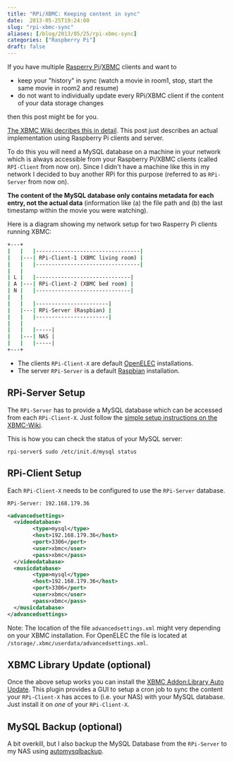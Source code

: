 ```yaml
---
title: "RPi/XBMC: Keeping content in sync"
date:  2013-05-25T19:24:00
slug: "rpi-xbmc-sync"
aliases: [/blog/2013/05/25/rpi-xbmc-sync]
categories: ["Raspberry Pi"]
draft: false
---
```


If you have multiple [Rasperry Pi](http://www.raspberrypi.org/)/[XBMC](http://xbmc.org/) clients and want to

- 	keep your "history" in sync (watch a movie in room1, stop, start the same movie in room2 and resume)
- 	do not want to individually update every RPi/XBMC client if the content of your data storage changes 

then this post might be for you.

[The XBMC Wiki decribes this in detail](http://wiki.xbmc.org/index.php?title=HOW-TO:Share_libraries_using_MySQL).
This post just describes an actual implementation using Raspberry Pi clients and server.

To do this you will need a MySQL database on a machine in your network which is always accessible from your Raspberry Pi/XBMC clients (called `RPI-Client` from now on). 
Since I didn't have a machine like this in my network I decided to buy another RPi for this purpose (referred to as `RPi-Server` from now on).

**The content of the MySQL database only contains metadata for each entry, not the actual data** (information like (a) the file path and (b) the last timestamp within the movie you were watching).

Here is a diagram showing my network setup for two Rasperry Pi clients running XBMC:

``` sh network
+---+
|   |   |---------------------------------|
|   |---| RPi-Client-1 (XBMC living room) |
|   |   |---------------------------------|
|   |
| L |   |------------------------------|
| A |---| RPi-Client-2 (XBMC bed room) |
| N |   |------------------------------|
|   |
|   |   |-----------------------|
|   |---| RPi-Server (Raspbian) |
|   |   |-----------------------|
|   |
|   |   |-----|
|   |---| NAS |
|   |   |-----|
+---+
```

- The clients `RPi-Client-X` are default [OpenELEC](http://openelec.tv/) installations.
- The server `RPi-Server` is a default [Raspbian](http://www.raspbian.org/) installation.

## RPi-Server Setup

The `RPi-Server` has to provide a MySQL database which can be accessed from each `RPi-Client-X`. 
Just follow the [simple setup instructions on the XBMC-Wiki](http://wiki.xbmc.org/index.php?title=HOW-TO:Share_libraries_using_MySQL/Setting_up_MySQL).

This is how you can check the status of your MySQL server:

`
rpi-server$ sudo /etc/init.d/mysql status
`

## RPi-Client Setup

Each `RPi-Client-X` needs to be configured to use the `RPi-Server` database.

`RPi-Server: 192.168.179.36`

``` xml advancedsettings.xml
<advancedsettings>
  <videodatabase>
        <type>mysql</type>
        <host>192.168.179.36</host>
        <port>3306</port>
        <user>xbmc</user>
        <pass>xbmc</pass>
  </videodatabase>
  <musicdatabase>
        <type>mysql</type>
        <host>192.168.179.36</host>
        <port>3306</port>
        <user>xbmc</user>
        <pass>xbmc</pass>
  </musicdatabase>
</advancedsettings>
```

Note: 
The location of the file `advancedsettings.xml` might very depending on your XBMC installation. 
For OpenELEC the file is located at `/storage/.xbmc/userdata/advancedsettings.xml`.

## XBMC Library Update (optional)

Once the above setup works you can install the [XBMC Addon:Library Auto Update](http://wiki.xbmc.org/index.php?title=Add-on:XBMC_Library_Auto_Update). 
This plugin provides a GUI to setup a cron job to sync the content your `RPi-Client-X` has acces to (i.e. your NAS) with your MySQL database.
Just install it on *one* of your `RPi-Client-X`.

## MySQL Backup (optional)

A bit overkill, but I also backup the MySQL Database from the `RPi-Server` to my NAS using [automysqlbackup](http://sourceforge.net/projects/automysqlbackup/).

